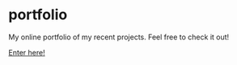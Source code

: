 # portfolio
My online portfolio of my recent projects. Feel free to check it out!

[Enter here!](manaric.github.io)
